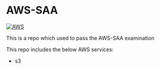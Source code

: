 # AWS-SAA

[![AWS](https://img.shields.io/static/v1?label=CloudService&message=AWS&color=blue)](https://aws.amazon.com)

This is a repo which used to pass the AWS-SAA examination

This repo includes the below AWS services:

- s3

